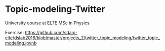 # Topic-modeling-Twitter
University course at ELTE MSc in Physics

Exercise: https://github.com/sdam-elte/dslab2018/blob/master/projects_2/twitter_topic_modeling/twitter_topic_modeling.ipynb
